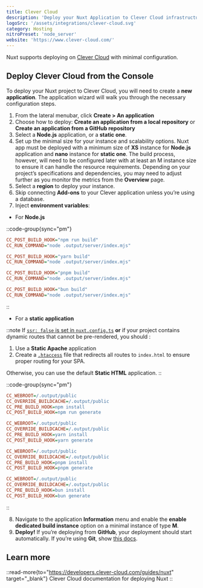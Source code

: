 ```yaml
---
title: Clever Cloud
description: 'Deploy your Nuxt Application to Clever Cloud infrastructure.'
logoSrc: '/assets/integrations/clever-cloud.svg'
category: Hosting
nitroPreset: 'node_server'
website: 'https://www.clever-cloud.com/'
---
```


Nuxt supports deploying on [Clever Cloud](https://www.clever-cloud.com/) with minimal configuration.

## Deploy Clever Cloud from the Console

To deploy your Nuxt project to Clever Cloud, you will need to create a **new application**. The application wizard will walk you through the necessary configuration steps.

1. From the lateral menubar, click **Create > An application**
2. Choose how to deploy: **Create an application from a local repository** or **Create an application from a GitHub repository**
3. Select a **Node.js** application, or a **static one**.
4. Set up the minimal size for your instance and scalability options. Nuxt app must be deployed with a minimum size of **XS** instance for **Node.js** application and **nano** instance for **static one**. The build process, however, will need to be configured later with at least an M instance size to ensure it can handle the resource requirements. Depending on your project’s specifications and dependencies, you may need to adjust further as you monitor the metrics from the **Overview** page.
5. Select a **region** to deploy your instance.
6. Skip connecting **Add-ons** to your Clever application unless you’re using a database.
7. Inject **environment variables**:
  - For **Node.js**

::code-group{sync="pm"}

```ini [npm]
CC_POST_BUILD_HOOK="npm run build"
CC_RUN_COMMAND="node .output/server/index.mjs"
```

```ini [yarn]
CC_POST_BUILD_HOOK="yarn build"
CC_RUN_COMMAND="node .output/server/index.mjs"
```

```ini [pnpm]
CC_POST_BUILD_HOOK="pnpm build"
CC_RUN_COMMAND="node .output/server/index.mjs"
```

```ini [bun]
CC_POST_BUILD_HOOK="bun build"
CC_RUN_COMMAND="node .output/server/index.mjs"
```

::

  - For a **static application**

::note
If [`ssr: false` is set in `nuxt.config.ts`](https://nuxt.com/docs/4.x/getting-started/deployment#static-hosting) **or** if your project contains dynamic routes that cannot be pre-rendered, you should :
1. Use a **Static Apache** application
2. Create a [`.htaccess`](https://www.clever.cloud/developers/doc/applications/static-apache/#serving-indexhtml-for-spa-single-page-application-routers) file that redirects all routes to `index.html` to ensure proper routing for your SPA.

Otherwise, you can use the default **Static HTML** application.
::

::code-group{sync="pm"}

```ini [npm]
CC_WEBROOT=/.output/public
CC_OVERRIDE_BUILDCACHE=/.output/public
CC_PRE_BUILD_HOOK=npm install
CC_POST_BUILD_HOOK=npm run generate
```

```ini [yarn]
CC_WEBROOT=/.output/public
CC_OVERRIDE_BUILDCACHE=/.output/public
CC_PRE_BUILD_HOOK=yarn install
CC_POST_BUILD_HOOK=yarn generate
```

```ini [pnpm]
CC_WEBROOT=/.output/public
CC_OVERRIDE_BUILDCACHE=/.output/public
CC_PRE_BUILD_HOOK=pnpm install
CC_POST_BUILD_HOOK=pnpm generate
```

```ini [bun]
CC_WEBROOT=/.output/public
CC_OVERRIDE_BUILDCACHE=/.output/public
CC_PRE_BUILD_HOOK=bun install
CC_POST_BUILD_HOOK=bun generate
```

::

8. Navigate to the application **Information** menu and enable the **enable dedicated build instance** option on a minimal instance of type **M**.
9. **Deploy!** If you’re deploying from **GitHub**, your deployment should start automatically. If you’re using **Git**, show [this docs](https://www.clever-cloud.com/developers/doc/quickstart/#choose-how-to-deploy).

## Learn more

::read-more{to="https://developers.clever-cloud.com/guides/nuxt" target="_blank"}
Clever Cloud documentation for deploying Nuxt
::

